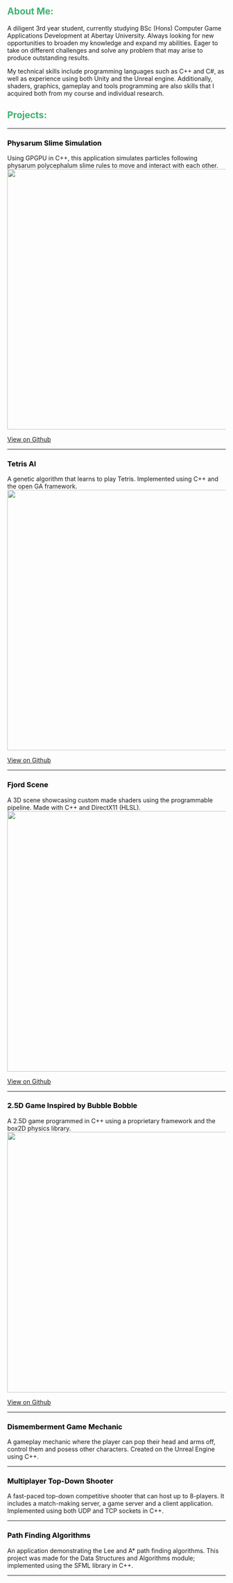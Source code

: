<h2 style="color:MediumSeaGreen;"> <b> About Me: </b> </h2>

A diligent 3rd year student, currently studying BSc (Hons) Computer Game Applications Development at Abertay University. Always looking for new opportunities to broaden my knowledge and expand my abilities. Eager to take on different challenges and solve any problem that may arise to produce outstanding results.

My technical skills include programming languages such as C++ and C#, as well as experience using both Unity and the Unreal engine. Additionally, shaders, graphics, gameplay and tools programming are also skills that I acquired both from my course and individual research.

<h2 style="color:MediumSeaGreen;"> <b> Projects: </b> </h2>

<hr>
<h3 style="color:Black;"> Physarum Slime Simulation </h3>
Using GPGPU in C++, this application simulates particles following physarum polycephalum slime rules to move and interact with each other.


<img src="https://media.giphy.com/media/zufgNQkdMt17etRdBm/giphy.gif" width="600">

<a href="https://github.com/StylianosZachariou/Physarum-Slime-Simulation">View on Github</a>
<hr>
<h3 style="color:Black;"> Tetris AI  </h3>
A genetic algorithm that learns to play Tetris. Implemented using C++ and the open GA framework.


<img src="https://media.giphy.com/media/iw5E6pXF8uBkNaoM7X/giphy.gif" width="600">

<a href="https://github.com/StylianosZachariou/Tetris-AI">View on Github</a>
<hr>
<h3 style="color:Black;"> Fjord Scene  </h3>
A 3D scene showcasing custom made shaders using the programmable pipeline. Made with C++ and DirectX11 (HLSL).


<img src = "https://media.giphy.com/media/xuqZSOmLoyeZRyzhST/giphy.gif" width ="600">

<a href="https://github.com/StylianosZachariou/Fjord-Scene">View on Github</a>
<hr>
<h3 style="color:Black;"> 2.5D Game Inspired by Bubble Bobble </h3>
A 2.5D game programmed in C++ using a proprietary framework and the box2D physics library.


<img src="https://media.giphy.com/media/6LFpLDGawHjzIqPmCr/giphy.gif" width="600">

<a href="https://github.com/StylianosZachariou/2.5D-Game">View on Github</a>
<hr>
<h3 style="color:Black;"> Dismemberment Game Mechanic </h3>
A gameplay mechanic where the player can pop their head and arms off, control them and posess other characters. Created on the Unreal Engine using C++.
<hr>
<h3 style="color:Black;"> Multiplayer Top-Down Shooter </h3>
A fast-paced top-down competitive shooter that can host up to 8-players. It includes a match-making server, a game server and a client application. Implemented using both UDP and TCP sockets in C++.
<hr>
<h3 style="color:Black;"> Path Finding Algorithms </h3>
An application demonstrating the Lee and A* path finding algorithms. This project was made for the Data Structures and Algorithms module; implemented using the SFML library in C++.
<hr>
